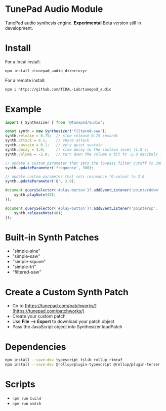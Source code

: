 # TunePad Audio Module
TunePad audio synthesis engine.
**Experimental** Beta version still in development.

# Install
For a local install:
```sh
npm install <tunepad_audio_directory>
```

For a remote install:
```sh
npm i https://github.com/TIDAL-Lab/tunepad_audio
```

# Example
```typescript
import { Synthesizer } from '@tunepad/audio';

const synth = new Synthesizer('filtered-saw');
synth.release = 0.75;  // slow release 0.75 seconds
synth.attack = 0.1;    // sharp attack
synth.sustain = 0.1;   // very quiet sustain
synth.decay = 1.0;     // slow decay to the sustain level (1.0 s)
synth.volume = -2.0;   // turn down the volume a bit to -2.0 decibels (dB)

// update a custom parameter that sets the lowpass filter cutoff to 300 Hz
synth.updateParameter('frequency', 300);

// update custom parameter that sets resonance (Q-value) to 2.0
synth.updateParameter('Q', 2.0);

document.querySelector('#play-button')?.addEventListener('pointerdown', (e) => {
    synth.playNote(48);
});

document.querySelector('#play-button')?.addEventListener('pointerup', (e) => {
    synth.releaseNote(48);
});
```

# Built-in Synth Patches
* "simple-sine"
* "simple-saw"
* "simple-square"
* "simple-tri"
* "filtered-saw"

# Create a Custom Synth Patch
* Go to [https://tunepad.com/patchworks/](https://tunepad.com/patchworks/)
* Create your custom patch
* Use **File --> Export** to download your patch object
* Pass the JavaScript object into Synthesizer.loadPatch


# Dependencies
```sh
npm install --save-dev typescript tslib rollup rimraf
npm install --save-dev @rollup/plugin-typescript @rollup/plugin-terser @rollup/plugin-json
```

# Scripts
* `npm run build`
* `npm run watch`
